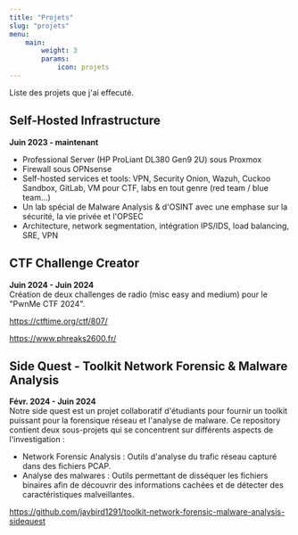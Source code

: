 ```yaml
---
title: "Projets"
slug: "projets"
menu:
    main:
        weight: 3
        params: 
            icon: projets
---
```


Liste des projets que j'ai effecuté.

## **Self-Hosted Infrastructure**
<strong class="alternate">Juin 2023 - maintenant</strong><br>
- Professional Server (HP ProLiant DL380 Gen9 2U) sous Proxmox
- Firewall sous OPNsense
- Self-hosted services et tools: VPN, Security Onion, Wazuh, Cuckoo Sandbox, GitLab, VM pour CTF, labs en tout genre (red team / blue team...)
- Un lab spécial de Malware Analysis & d'OSINT avec une emphase sur la sécurité, la vie privée et l'OPSEC
- Architecture, network segmentation, intégration IPS/IDS, load balancing, SRE, VPN


## **CTF Challenge Creator**
<strong class="alternate">Juin 2024 - Juin 2024</strong><br>
Création de deux challenges de radio (misc easy and medium) pour le "PwnMe CTF 2024".

https://ctftime.org/ctf/807/

https://www.phreaks2600.fr/


## **Side Quest - Toolkit Network Forensic & Malware Analysis**
<strong class="alternate">Févr. 2024 - Juin 2024</strong><br>
Notre side quest est un projet collaboratif d'étudiants pour fournir un toolkit puissant pour la forensique réseau et l'analyse de malware. Ce repository contient deux sous-projets qui se concentrent sur différents aspects de l'investigation :
- Network Forensic Analysis : Outils d'analyse du trafic réseau capturé dans des fichiers PCAP.
- Analyse des malwares : Outils permettant de disséquer les fichiers binaires afin de découvrir des informations cachées et de détecter des caractéristiques malveillantes.

https://github.com/jaybird1291/toolkit-network-forensic-malware-analysis-sidequest
